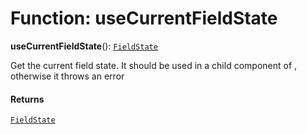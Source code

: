 # Function: useCurrentFieldState

**useCurrentFieldState**(): [`FieldState`](/auto-docs/editor/interfaces/FieldState.md)

Get the current field state. It should be used in a child component of <Field />, otherwise it throws an error

#### Returns

[`FieldState`](/auto-docs/editor/interfaces/FieldState.md)
